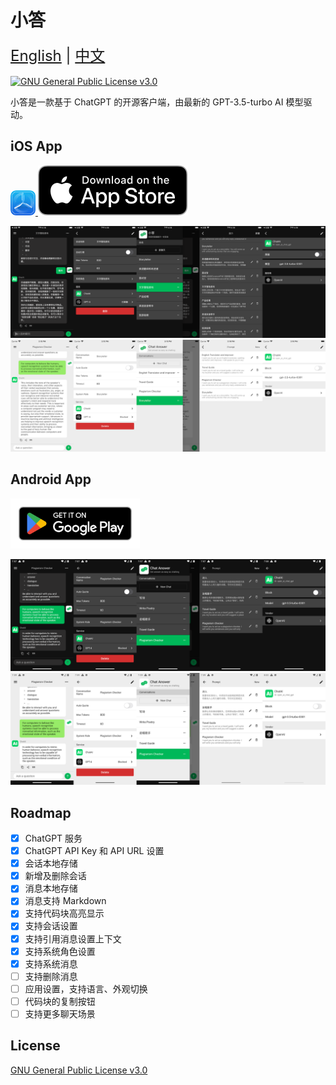 # 小答

<div style="font-size: 1.5rem;">
  <a href="./README.md">English</a> | <a href="./README.zh.md">中文</a>
</div>
</br>

<a href="LICENSE" target="_blank">
    <img alt="GNU General Public License v3.0" src="https://img.shields.io/badge/license-GPL-blue?style=flat-square" />
</a>

小答是一款基于 ChatGPT 的开源客户端，由最新的 GPT-3.5-turbo AI 模型驱动。

## iOS App

<a href="https://testflight.apple.com/join/HuwYNikH">
	<img src="img/testflight.png" alt="" height=40>
</a>
<a href="https://itunes.apple.com/app/id6446219556">
	<img src="img/app-store.svg" alt="">
</a>

![ios-screen-dark](img/ios-screen-dark.png)![ios-screen-light](img/ios-screen-light.png)

## Android App

<a href="https://play.google.com/store/apps/details?id=com.bapaws.answer">
	<img src="img/google-play-badge.png" alt="" height=80>
</a>

![android-screen-dark](img/android-screen-dark.png)![android-screen-light](img/android-screen-light.png)

## Roadmap

- [x] ChatGPT 服务
- [x] ChatGPT API Key 和 API URL 设置
- [x] 会话本地存储
- [x] 新增及删除会话
- [x] 消息本地存储
- [x] 消息支持 Markdown
- [x] 支持代码块高亮显示
- [x] 支持会话设置
- [x] 支持引用消息设置上下文
- [x] 支持系统角色设置
- [x] 支持系统消息
- [ ] 支持删除消息
- [ ] 应用设置，支持语言、外观切换
- [ ] 代码块的复制按钮
- [ ] 支持更多聊天场景

## License

[GNU General Public License v3.0](./LICENSE)